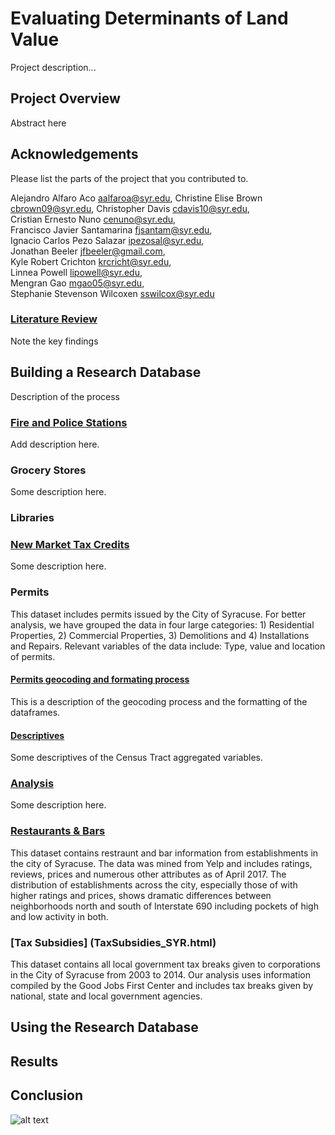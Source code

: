# Evaluating Determinants of Land Value

Project description...

## Project Overview

Abstract here

## Acknowledgements

Please list the parts of the project that you contributed to.

Alejandro Alfaro Aco <aalfaroa@syr.edu>,
Christine Elise Brown <cbrown09@syr.edu>,
Christopher Davis <cdavis10@syr.edu>,  
Cristian Ernesto Nuno <cenuno@syr.edu>,  
Francisco Javier Santamarina <fjsantam@syr.edu>,  
Ignacio Carlos Pezo Salazar <ipezosal@syr.edu>,  
Jonathan Beeler <jfbeeler@gmail.com>,  
Kyle Robert Crichton <krcricht@syr.edu>,  
Linnea Powell <lipowell@syr.edu>,  
Mengran Gao <mgao05@syr.edu>,  
Stephanie Stevenson Wilcoxen <sswilcox@syr.edu>  



### [Literature Review](litreview.md)

Note the key findings

## Building a Research Database

Description of the process

### [Fire and Police Stations](firepolice.html)

Add description here.

### Grocery Stores

Some description here.

### Libraries

### [New Market Tax Credits](Compile-Datasets.html)  

Some description here.

### Permits
This dataset includes permits issued by the City of Syracuse. For better analysis, we have grouped the data in four large categories: 1) Residential Properties, 2) Commercial Properties, 3) Demolitions and 4) Installations and Repairs. Relevant variables of the data include: Type, value and location of permits. 

#### [Permits geocoding and formating process](Permits_Wrangling.html)  
This is a description of the geocoding process and the formatting of the dataframes.

#### [Descriptives](Permits_Descriptives.html)
Some descriptives of the Census Tract aggregated variables.

### [Analysis](Compile-Datasets.html)  

Some description here.

### [Restaurants & Bars](Aggregate_Yelp_Data.html)
This dataset contains restraunt and bar information from establishments in the city of Syracuse.  The data was mined from Yelp and includes ratings, reviews, prices and numerous other attributes as of April 2017.  The distribution of establishments across the city, especially those of with higher ratings and prices, shows dramatic differences between neighborhoods north and south of Interstate 690 including pockets of high and low activity in both. 

### [Tax Subsidies] (TaxSubsidies_SYR.html)
This dataset contains all local government tax breaks given to corporations in the City of Syracuse from 2003 to 2014. Our analysis uses information compiled by the Good Jobs First Center and includes tax breaks given by national, state and local government agencies.

## Using the Research Database

## Results

## Conclusion



![alt text](http://research.kraeutli.com/wp-content/uploads/2013/11/artist-bubbles-closeup-1024x573.png)
